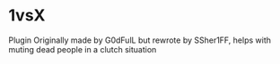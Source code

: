 # 1vsX
Plugin Originally made by G0dFulL but rewrote by SSher1FF, helps with muting dead people in a clutch situation
